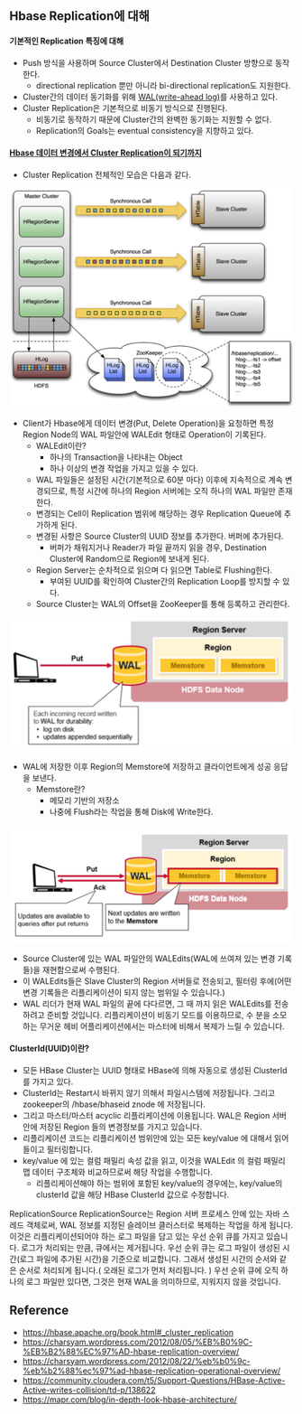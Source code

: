 ## Hbase Replication에 대해
#### 기본적인 Replication 특징에 대해
- Push 방식을 사용하며 Source Cluster에서 Destination Cluster 방향으로 동작한다.
    - directional replication 뿐만 아니라 bi-directional replication도 지원한다.
- Cluster간의 데이터 동기화를 위해 [WAL(write-ahead log)](https://en.wikipedia.org/wiki/Write-ahead_logging)를 사용하고 있다.
- Cluster Replication은 기본적으로 비동기 방식으로 진행된다.
    - 비동기로 동작하기 때문에 Cluster간의 완벽한 동기화는 지원할 수 없다.
    - Replication의 Goals는 eventual consistency을 지향하고 있다.

#### [Hbase 데이터 변경에서 Cluster Replication이 되기까지](https://hbase.apache.org/book.html#_life_of_a_wal_edit)
- Cluster Replication 전체적인 모습은 다음과 같다.

![](/assets/posts/img/2020-07-10-16-12-39.png)

- Client가 Hbase에게 데이터 변경(Put, Delete Operation)을 요청하면 특정 Region Node의 WAL 파일안에 WALEdit 형태로 Operation이 기록된다.
    - WALEdit이란?
        - 하나의 Transaction을 나타내는 Object
        - 하나 이상의 변경 작업을 가지고 있을 수 있다.
    - WAL 파일들은 설정된 시간(기본적으로 60분 마다) 이후에 지속적으로 계속 변경되므로, 특정 시간에 하나의 Region 서버에는 오직 하나의 WAL 파일만 존재한다.
    - 변경되는 Cell이 Replication 범위에 해당하는 경우 Replication Queue에 추가하게 된다.
    - 변경된 사항은 Source Cluster의 UUID 정보를 추가한다. 버퍼에 추가된다.
        - 버퍼가 채워지거나 Reader가 파일 끝까지 읽을 경우, Destination Cluster에 Random으로 Region에 보내게 된다.
    - Region Server는 순차적으로 읽으며 다 읽으면 Table로 Flushing한다.
        - 부여된 UUID를 확인하여 Cluster간의 Replication Loop를 방지할 수 있다.
    - Source Cluster는 WAL의 Offset을 ZooKeeper를 통해 등록하고 관리한다.


![](/assets/posts/img/2020-07-10-15-37-28.png)

- WAL에 저장한 이후 Region의 Memstore에 저장하고 클라이언트에게 성공 응답을 보낸다.
    - Memstore란?
        - 메모리 기반의 저장소
        - 나중에 Flush라는 작업을 통해 Disk에 Write한다.

![](/assets/posts/img/2020-07-10-15-40-45.png)


- Source Cluster에 있는 WAL 파일안의 WALEdits(WAL에 쓰여져 있는 변경 기록들)을 재현함으로써 수행된다.
- 이 WALEdits들은 Slave Cluster의 Region 서버들로 전송되고, 필터링 후에(어떤 변경 기록들은 리플리케이션이 되지 않는 범위일 수 있습니다.)
- WAL 리더가 현재 WAL 파일의 끝에 다다르면, 그 때 까지 읽은 WALEdits를 전송하려고 준비할 것입니다. 리플리케이션이 비동기 모드를 이용하므로,  수 분을 소모하는 무거운 헤비 어플리케이션에서는 마스터에 비해서 복제가 느릴 수 있습니다.


#### ClusterId(UUID)이란?
- 모든 HBase Cluster는 UUID 형태로 HBase에 의해 자동으로 생성된 ClusterId를 가지고 있다.
- ClusterId는 Restart시 바뀌지 않기 의해서 파일시스템에 저장됩니다. 그리고 zookeeper의 /hbase/bhaseid znode 에 저장됩니다.
- 그리고 마스터/마스터 acyclic 리플리케이션에 이용됩니다. WAL은 Region 서버안에 저장된 Region 들의 변경정보를 가지고 있습니다.
- 리플리케이션 코드는 리플리케이션 범위안에 있는 모든 key/value 에 대해서 읽어들이고 필터링합니다.
- key/value 에 있는 컬럼 패밀리 속성 값을 읽고, 이것을 WALEdit 의 컬럼 패밀리 맵 데이터 구조체와 비교하므로써 해당 작업을 수행합니다.
    - 리플리케이션해야 하는 범위에 포함된 key/value의 경우에는, key/value의 clusterId 값을 해당 HBase ClusterId 값으로 수정합니다.


ReplicationSource
ReplicationSource는 Region 서버 프로세스 안에 있는 자바 스레드 객체로써, WAL 정보를 지정된 슬레이브 클러스터로 복제하는 작업을 하게 됩니다. 이것은 리플리케이션되어야 하는 로그 파일을 담고 있는 우선 순위 큐를 가지고 있습니다. 로그가 처리되는 만큼, 큐에서는 제거됩니다. 우선 순위 큐는 로그 파일이 생성된 시간(로그 파일에 추가된 시간)을 기준으로 비교합니다. 그래서 생성된 시간의 순서와 같은 순서로 처리되게 됩니다.( 오래된 로그가 먼저 처리됩니다. ) 우선 순위 큐에 오직 하나의 로그 파일만 있다면,  그것은 현재 WAL을 의미하므로, 지워지지 않을 것입니다.

## Reference
- <https://hbase.apache.org/book.html#_cluster_replication>
- <https://charsyam.wordpress.com/2012/08/05/%EB%B0%9C-%EB%B2%88%EC%97%AD-hbase-replication-overview/>
- <https://charsyam.wordpress.com/2012/08/22/%eb%b0%9c-%eb%b2%88%ec%97%ad-hbase-replication-operational-overview/>
- <https://community.cloudera.com/t5/Support-Questions/HBase-Active-Active-writes-collision/td-p/138622>
- <https://mapr.com/blog/in-depth-look-hbase-architecture/>